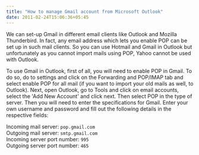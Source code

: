 ```yaml
---
title: "How to manage Gmail account from Microsoft Outlook"
date: 2011-02-24T15:06:36+05:45
---
```


We can set-up Gmail in different email clients like Outlook and Mozilla Thunderbird. In fact, any email address which lets you enable POP can be set up in such mail clients. So you can use Hotmail and Gmail in Outlook but unfortunately as you cannot import mails using POP, Yahoo cannot be used with Outlook.

To use Gmail in Outlook, first of all, you will need to enable POP in Gmail. To do so, do to settings and click on the Forwarding and POP/IMAP tab and select enable POP for all mail (if you want to import your old mails as well, to Outlook). Next, open Outlook, go to Tools and click on email accounts, select the 'Add New Account' and click next. Then select POP in the type of server. Then you will need to enter the specifications for Gmail. Enter your own username and password and fill out the following details in the respective fields:

Incoming mail server: `pop.gmail.com`  
Outgoing mail server: `smtp.gmail.com`  
Incoming server port number: `995`  
Outgoing server port number: `465`  
